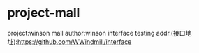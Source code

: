 # project-mall
project:winson mall
author:winson
interface testing addr.(接口地址):https://github.com/WWindmill/interface
